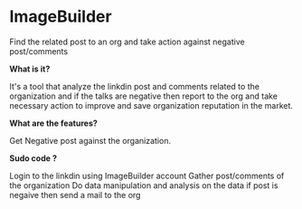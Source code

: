 # ImageBuilder
Find the related post to an org and take action against negative post/comments  


**What is it?**

It's a tool that analyze the linkdin post and comments related to the organization and if the talks are negative then report to the org and take necessary action to improve and save organization reputation in the market.


**What are the features?**

Get Negative post against the organization.


**Sudo code ?**

Login to the linkdin using ImageBuilder account
Gather post/comments of the organization
Do data manipulation and analysis on the data
if post is negaive then send a mail to the org
